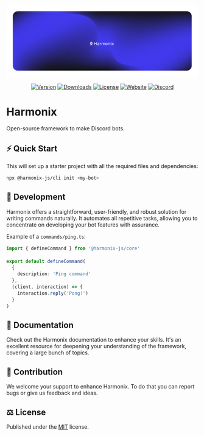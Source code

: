 [![Harmonix banner](https://github.com/harmonix-js/core/blob/main/.github/assets/banner.svg?raw=true)](https://harmonix-js.netlify.app)

<p align=center>
  <a href="https://www.npmjs.com/package/@harmonix-js/core"><img src="https://img.shields.io/npm/v/@harmonix-js/core?style=flat&colorA=191717&colorB=304ffe" alt="Version"></a>
  <a href="https://www.npmjs.com/package/@harmonix-js/core"><img src="https://img.shields.io/npm/dm/@harmonix-js/core.svg?style=flat&colorA=191717&colorB=304ffe" alt="Downloads"></a>
  <a href="./LICENSE"><img src="https://img.shields.io/github/license/harmonix-js/core.svg?style=flat&colorA=191717&colorB=304ffe" alt="License"></a>
  <a href="https://harmonix-js.netlify.app"><img src="https://img.shields.io/badge/Harmonix%20Docs-18181B?logo=gitbook&logoColor=304ffe" alt="Website"></a>
  <a href="https://discord.gg/A3rVnG4JGV"><img src="https://img.shields.io/badge/Harmonix%20Discord-18181B?logo=discord&logoColor=304ffe" alt="Discord"></a>
</p>

# Harmonix

Open-source framework to make Discord bots.

## ⚡ Quick Start

This will set up a starter project with all the required files and dependencies:

```bash
npx @harmonix-js/cli init <my-bot>
```

## 🤖 Development

Harmonix offers a straightforward, user-friendly, and robust solution for writing commands naturally. It automates all repetitive tasks, allowing you to concentrate on developing your bot features with assurance.

Example of a `commands/ping.ts`:

```ts
import { defineCommand } from '@harmonix-js/core'

export default defineCommand(
  {
    description: 'Ping command'
  },
  (client, interaction) => {
    interaction.reply('Pong!')
  }
)
```

## 📖 Documentation

Check out the Harmonix documentation to enhance your skills. It's an excellent resource for deepening your understanding of the framework, covering a large bunch of topics.

## 🤝 Contribution

We welcome your support to enhance Harmonix. To do that you can report bugs or give us feedback and ideas.

## ⚖️ License

Published under the [MIT](https://github.com/harmonix-js/core/blob/main/LICENSE) license.
